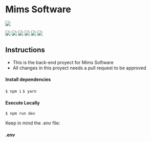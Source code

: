 # Mims Software

![](https://storage.googleapis.com/msgsndr/29Qk96VILx5bv12WGKr4/media/62b24fbba25e8c43d051cd9b.png)

![](https://img.shields.io/github/stars/pandao/editor.md.svg) ![](https://img.shields.io/github/forks/pandao/editor.md.svg) ![](https://img.shields.io/github/tag/pandao/editor.md.svg) ![](https://img.shields.io/github/release/pandao/editor.md.svg) ![](https://img.shields.io/github/issues/pandao/editor.md.svg) ![](https://img.shields.io/bower/v/editor.md.svg)



## Instructions

- This is the back-end proyect for Mims Software
- All changes in this proyect needs a pull request to be approved

#### Install dependencies

`$ npm i`
`$ yarn`

#### Execute Locally

`$ npm run dev`

    
Keep in mind the .env file:
#### .env

